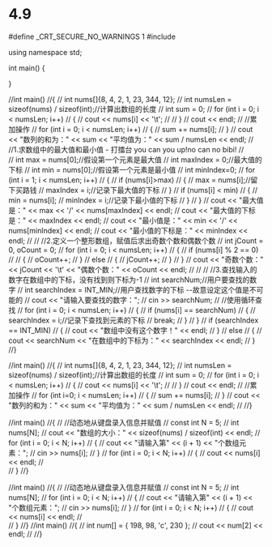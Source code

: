 # 4.9
#define _CRT_SECURE_NO_WARNINGS 1
#include<iostream>

using namespace std;

int main()
{

}


//int main()
//{
//	int nums[]{8, 4, 2, 1, 23, 344, 12};
//	int numsLen = sizeof(nums) / sizeof(int);//计算出数组的长度
//	int sum = 0;
//	for (int i = 0; i < numsLen; i++)
//	{
//		cout << nums[i] << '\t';
//
//	}
//	cout << endl;
//	//累加操作
//	for (int i = 0; i < numsLen; i++)
//	{
//		sum += nums[i];
//	}
//	cout << "数列的和为：" << sum << "平均值为：" << sum / numsLen << endl;
//	//1.求数组中的最大值和最小值 - 打擂台  you can you up!no can no bibi!
//	
//	int max = nums[0];//假设第一个元素是最大值
//	int maxIndex = 0;//最大值的下标
//	int min = nums[0];//假设第一个元素是最小值
//	int minIndex=0;
//	for (int i = 1; i < numsLen; i++)
//	{
//		if (nums[i]>max)
//		{
//			max = nums[i];//留下买路钱
//			maxIndex = i;//记录下最大值的下标
//		}
//		if (nums[i] < min)
//		{
//			min = nums[i];
//			minIndex = i;//记录下最小值的下标
//		}
//	}
//	cout << "最大值是：" << max << '/' << nums[maxIndex] << endl;
//	cout << "最大值的下标是：" << maxIndex << endl;
//	cout << "最小值是：" << min << '/' << nums[minIndex] << endl;
//	cout << "最小值的下标是：" << minIndex << endl;
//
//	//2.定义一个整形数组，赋值后求出奇数个数和偶数个数
//	int jCount = 0, oCount = 0;
//	for (int i = 0; i < numsLen; i++)
//	{
//		if (nums[i] % 2 == 0)
//
//		{
//			oCount++;
//		}
//		else
//		{
//			jCount++;
//		}
//	}
//	cout << "奇数个数：" << jCount << '\t' << "偶数个数：" << oCount << endl;
//
//
//	//3.查找输入的数字在数组中的下标，没有找到则下标为-1
//	int searchNum;//用户要查找的数字
//	int searchIndex = INT_MIN;//用户查找数字的下标  --故意设定这个值是不可能的
//	cout << "请输入要查找的数字：";
//	cin >> searchNum;
//	//使用循环查找
//	for (int i = 0; i < numsLen; i++)
//	{
//		if (nums[i] == searchNum)
//		{
//			searchIndex = i;//记录下查找到元素的下标
//			break;
//		}
//	}
//	if (searchIndex == INT_MIN)
//	{
//		cout << "数组中没有这个数字！" << endl;
//	}
//	else
//	{
//		cout << searchNum << "在数组中的下标为：" << searchIndex << endl;
//	}
//}





//int main()
//{
//	int nums[]{8, 4, 2, 1, 23, 344, 12};
//	int numsLen = sizeof(nums) / sizeof(int);//计算出数组的长度
//	int sum = 0;
//	for (int i = 0; i < numsLen; i++)
//	{
//		cout << nums[i] << '\t';
//
//	}
//	cout << endl;
//	//累加操作
//	for (int i=0; i < numsLen; i++)
//	{
//		sum += nums[i];
//	}
//	cout << "数列的和为：" << sum << "平均值为：" << sum / numsLen << endl;
//
//}

//int main()
//{
//	//动态地从键盘录入信息并赋值
//		const int N = 5;
//		int nums[N];
//		cout << "数组的大小：" << sizeof(nums) / sizeof(int) << endl;
//		for (int i = 0; i < N; i++)
//		{
//			cout << "请输入第" << (i + 1) << "个数组元素：";
//			cin >> nums[i];
//		}
//		for (int i = 0; i < N; i++)
//		{
//			cout << nums[i] << endl;
//			 
//		}
//}

//int main()
//{
//	//动态地从键盘录入信息并赋值
//	const int N = 5;
//	int nums[N];
//	for (int i = 0; i < N; i++)
//	{
//		cout << "请输入第" << (i + 1) << "个数组元素：";
//		cin >> nums[i];
//	}
//	for (int i = 0; i < N; i++)
//	{
//		cout << nums[i] << endl;
//		 
//	}
//}
//int main()
//{
//	int num[] = { 198, 98, 'c', 230 };
//	cout << num[2] << endl;
//
//}
